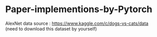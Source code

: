 # Paper-implementions-by-Pytorch

AlexNet data source : https://www.kaggle.com/c/dogs-vs-cats/data
<br> (need to download this dataset by yourself)

